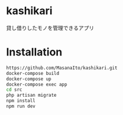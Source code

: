 # kashikari
貸し借りしたモノを管理できるアプリ

# Installation

```bash
https://github.com/MasanaIto/kashikari.git
docker-compose build
docker-compose up
docker-compose exec app
cd src
php artisan migrate
npm install
npm run dev
```
